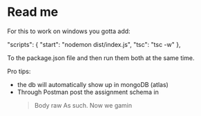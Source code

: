 # Read me
For this to work on windows you gotta add:

  "scripts": {
    "start": "nodemon dist/index.js",
    "tsc": "tsc -w"
  },
 
 To the package.json file and then run them both at the same time.

Pro tips:
* the db will automatically show up in mongoDB (atlas)
* Through Postman post the assignment schema in
    >Body
    >raw
As such. Now we gamin
